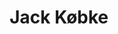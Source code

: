 ---
order: 5
title: Jack Købke
description: Direktør i Kompagniet & Alkoholrådgivningen
consulent: false
on-om-os: false
edu:
- Master i Business Coaching
- Diplomleder fra Syddansk Universitet
- Merkonom i ledelse fra CBS
- Psykoterapeut Dansk NLP-institut
data-id: ''
image: /images/pip/jack-købke.jpeg
portrait-image: /images/pip/jack-købke.jpeg
small-portrait-image: /images/pip/jack-købke.jpeg
grey-portrait: /images/pip/jack-købke.jpeg
---